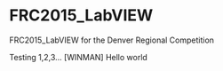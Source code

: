 # FRC2015_LabVIEW
FRC2015_LabVIEW for the Denver Regional Competition

Testing 1,2,3... [WINMAN]
Hello world